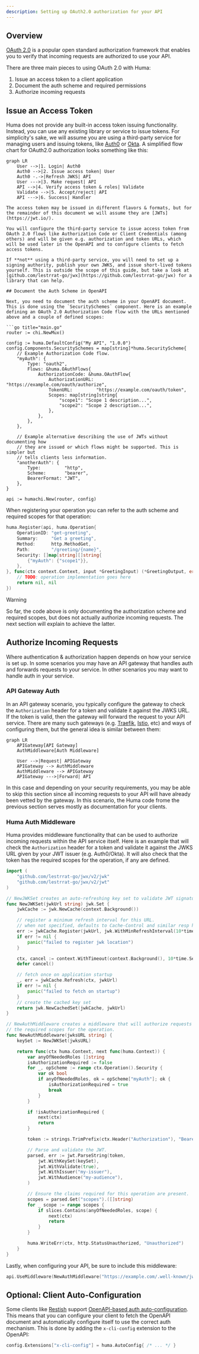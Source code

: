 ```yaml
---
description: Setting up OAuth2.0 authorization for your API
---
```


## Overview

[OAuth 2.0](https://oauth.net/2/) is a popular open standard authorization framework that enables you to verify that incoming requests are authorized to use your API.

There are three main pieces to using OAuth 2.0 with Huma:

1. Issue an access token to a client application
2. Document the auth scheme and required permissions
3. Authorize incoming requests

## Issue an Access Token

Huma does not provide any built-in access token issuing functionality. Instead, you can use any existing library or service to issue tokens. For simplicity's sake, we will assume you are using a third-party service for managing users and issuing tokens, like [Auth0](https://auth0.com/) or [Okta](https://www.okta.com/). A simplified flow chart for OAuth2.0 authorization looks something like this:

```mermaid
graph LR
	User -->|1. Login| Auth0
	Auth0 -->|2. Issue access token| User
	Auth0 -.->|Refresh JWKS| API
	User --->|3. Make request| API
	API -->|4. Verify access token & roles| Validate
	Validate -->|5. Accept/reject| API
	API --->|6. Success| Handler

The access token may be issued in different flavors & formats, but for the remainder of this document we will assume they are [JWTs](https://jwt.io/).

You will configure the third-party service to issue access token from OAuth 2.0 flows like Authorization Code or Client Credentials (among others) and will be given e.g. authorization and token URLs, which will be used later in the OpenAPI and to configure clients to fetch access tokens.

If **not** using a third-party service, you will need to set up a signing authority, publish your own JWKS, and issue short-lived tokens yourself. This is outside the scope of this guide, but take a look at [github.com/lestrrat-go/jwx](https://github.com/lestrrat-go/jwx) for a library that can help.

## Document the Auth Scheme in OpenAPI

Next, you need to document the auth scheme in your OpenAPI document. This is done using the `SecuritySchemes` component. Here is an example defining an OAuth 2.0 Authorization Code flow with the URLs mentioned above and a couple of defined scopes:

```go title="main.go"
router := chi.NewMux()

config := huma.DefaultConfig("My API", "1.0.0")
config.Components.SecuritySchemes = map[string]*huma.SecurityScheme{
	// Example Authorization Code flow.
	"myAuth": {
		Type: "oauth2",
		Flows: &huma.OAuthFlows{
			AuthorizationCode: &huma.OAuthFlow{
				AuthorizationURL: "https://example.com/oauth/authorize",
				TokenURL:         "https://example.com/oauth/token",
				Scopes: map[string]string{
					"scope1": "Scope 1 description...",
					"scope2": "Scope 2 description...",
				},
			},
		},
	},

	// Example alternative describing the use of JWTs without documenting how
	// they are issued or which flows might be supported. This is simpler but
	// tells clients less information.
	"anotherAuth": {
		Type:         "http",
		Scheme:       "bearer",
		BearerFormat: "JWT",
	},
}

api := humachi.New(router, config)
```

When registering your operation you can refer to the auth scheme and required scopes for that operation:

```go title="main.go" hl_lines="6-8"
huma.Register(api, huma.Operation{
	OperationID: "get-greeting",
	Summary:     "Get a greeting",
	Method:      http.MethodGet,
	Path:        "/greeting/{name}",
	Security: []map[string][]string{
		{"myAuth": {"scope1"}},
	},
}, func(ctx context.Context, input *GreetingInput) (*GreetingOutput, error) {
	// TODO: operation implementation goes here
	return nil, nil
})
```

> [!WARNING] 
> So far, the code above is only documenting the authorization scheme and required scopes, but does not actually authorize incoming requests. The next section will explain  to achieve the latter.

## Authorize Incoming Requests

Where authentication & authorization happen depends on how your service is set up. In some scenarios you may have an API gateway that handles auth and forwards requests to your service. In other scenarios you may want to handle auth in your service.

### API Gateway Auth

In an API gateway scenario, you typically configure the gateway to check the `Authorization` header for a token and validate it against the JWKS URL. If the token is valid, then the gateway will forward the request to your API service. There are many such gateways (e.g. [Traefik](https://traefik.io/traefik/), [Istio](https://istio.io/), etc) and ways of configuring them, but the general idea is similar between them:

```mermaid
graph LR
	APIGateway[API Gateway]
	AuthMiddleware[Auth Middleware]

	User -->|Request| APIGateway
	APIGateway --> AuthMiddleware
	AuthMiddleware --> APIGateway
	APIGateway --->|Forward| API
```

In this case and depending on your security requirements, you may be able to skip this section since all incoming requests to your API will have already been vetted by the gateway. In this scenario, the Huma code frome the previous section serves mostly as documentation for your clients.

### Huma Auth Middleware

Huma provides middleware functionality that can be used to authorize incoming requests within the API service itself. Here is an example that will check the `Authorization` header for a token and validate it against the JWKS URL given by your JWT issuer (e.g. Auth0/Okta). It will also check that the token has the required scopes for the operation, if any are defined.

```go title="main.go"
import (
	"github.com/lestrrat-go/jwx/v2/jwk"
	"github.com/lestrrat-go/jwx/v2/jwt"
)

// NewJWKSet creates an auto-refreshing key set to validate JWT signatures.
func NewJWKSet(jwkUrl string) jwk.Set {
    jwkCache := jwk.NewCache(context.Background())

    // register a minimum refresh interval for this URL.
    // when not specified, defaults to Cache-Control and similar resp headers
    err := jwkCache.Register(jwkUrl, jwk.WithMinRefreshInterval(10*time.Minute))
    if err != nil {
        panic("failed to register jwk location")
    }

    ctx, cancel := context.WithTimeout(context.Background(), 10*time.Second)
    defer cancel()

    // fetch once on application startup
    _, err = jwkCache.Refresh(ctx, jwkUrl)
    if err != nil {
        panic("failed to fetch on startup")
    }
    // create the cached key set
    return jwk.NewCachedSet(jwkCache, jwkUrl)
}

// NewAuthMiddleware creates a middleware that will authorize requests based on
// the required scopes for the operation.
func NewAuthMiddleware(jwksURL string) {
	keySet := NewJWKSet(jwksURL)

	return func(ctx huma.Context, next func(huma.Context)) {
		var anyOfNeededRoles []string
		isAuthorizationRequired := false
		for _, opScheme := range ctx.Operation().Security {
			var ok bool
			if anyOfNeededRoles, ok = opScheme["myAuth"]; ok {
				isAuthorizationRequired = true
				break
			}
		}

		if !isAuthorizationRequired {
			next(ctx)
			return
		}

		token := strings.TrimPrefix(ctx.Header("Authorization"), "Bearer ")

		// Parse and validate the JWT.
		parsed, err := jwt.ParseString(token,
			jwt.WithKeySet(keySet),
			jwt.WithValidate(true),
			jwt.WithIssuer("my-issuer"),
			jwt.WithAudience("my-audience"),
		)

		// Ensure the claims required for this operation are present.
		scopes = parsed.Get("scopes").([]string)
		for _ scope := range scopes {
			if slices.Contains(anyOfNeededRoles, scope) {
				next(ctx)
				return
			}
		}

		huma.WriteErr(ctx, http.StatusUnauthorized, "Unauthorized")
	}
}
```

Lastly, when configuring your API, be sure to include this middleware:

```go title="main.go"
api.UseMiddleware(NewAuthMiddleware("https://example.com/.well-known/jwks.json"))
```

## Optional: Client Auto-Configuration

Some clients like [Restish](https://rest.sh/) support [OpenAPI-based auth auto-configuration](https://rest.sh/#/openapi?id=autoconfiguration). This means that you can configure your client to fetch the OpenAPI document and automatically configure itself to use the correct auth mechanism. This is done by adding the `x-cli-config` extension to the OpenAPI:

```go title="main.go"
config.Extensions["x-cli-config"] = huma.AutoConfig{ /* ... */ }
```
